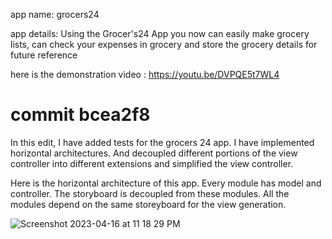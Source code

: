 app name: grocers24

app details: Using the Grocer's24 App you now can easily make grocery lists, can check your expenses in grocery and store the grocery details for future reference

here is the demonstration video :  https://youtu.be/DVPQE5t7WL4 

# commit bcea2f8

In this edit, I have added tests for the grocers 24 app. I have implemented horizontal architectures. And decoupled different portions of the view controller into different extensions and simplified the view controller.  

Here is the horizontal architecture of this app. Every module has model and controller. The storyboard is decoupled from these modules. All the modules depend on the same storeyboard for the view generation.


![Screenshot 2023-04-16 at 11 18 29 PM](https://user-images.githubusercontent.com/7940474/232329518-87b6c535-3eec-4329-9012-22862f2cf399.png)





